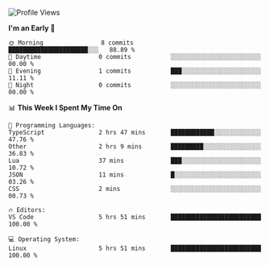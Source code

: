 <!--START_SECTION:waka-->
![Profile Views](http://img.shields.io/badge/Profile%20Views-7-blue)

**I'm an Early 🐤** 

```text
🌞 Morning                8 commits           ██████████████████████░░░   88.89 % 
🌆 Daytime                0 commits           ░░░░░░░░░░░░░░░░░░░░░░░░░   00.00 % 
🌃 Evening                1 commits           ███░░░░░░░░░░░░░░░░░░░░░░   11.11 % 
🌙 Night                  0 commits           ░░░░░░░░░░░░░░░░░░░░░░░░░   00.00 % 
```


📊 **This Week I Spent My Time On** 

```text
💬 Programming Languages: 
TypeScript               2 hrs 47 mins       ████████████░░░░░░░░░░░░░   47.76 % 
Other                    2 hrs 9 mins        █████████░░░░░░░░░░░░░░░░   36.83 % 
Lua                      37 mins             ███░░░░░░░░░░░░░░░░░░░░░░   10.72 % 
JSON                     11 mins             █░░░░░░░░░░░░░░░░░░░░░░░░   03.26 % 
CSS                      2 mins              ░░░░░░░░░░░░░░░░░░░░░░░░░   00.73 % 

🔥 Editors: 
VS Code                  5 hrs 51 mins       █████████████████████████   100.00 % 

💻 Operating System: 
Linux                    5 hrs 51 mins       █████████████████████████   100.00 % 
```


<!--END_SECTION:waka-->
